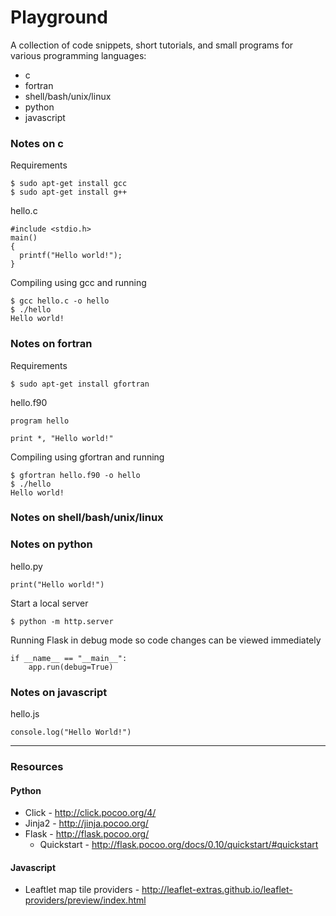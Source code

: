 # Playground

A collection of code snippets, short tutorials, and small programs for various programming languages:

* c
* fortran
* shell/bash/unix/linux
* python
* javascript

### Notes on c

Requirements
```
$ sudo apt-get install gcc
$ sudo apt-get install g++
```

hello.c
```
#include <stdio.h>
main()
{
  printf("Hello world!");
}
```

Compiling using gcc and running
```
$ gcc hello.c -o hello
$ ./hello
Hello world!
```

### Notes on fortran

Requirements
```
$ sudo apt-get install gfortran
```

hello.f90
```
program hello

print *, "Hello world!"
```

Compiling using gfortran and running
```
$ gfortran hello.f90 -o hello
$ ./hello
Hello world!
```

### Notes on shell/bash/unix/linux

### Notes on python

hello.py
```
print("Hello world!")
```

Start a local server
```
$ python -m http.server
```

Running Flask in debug mode so code changes can be viewed immediately
```
if __name__ == "__main__":
    app.run(debug=True)
```

### Notes on javascript

hello.js
```
console.log("Hello World!")
```

---
### Resources

#### Python
* Click - http://click.pocoo.org/4/
* Jinja2 - http://jinja.pocoo.org/
* Flask - http://flask.pocoo.org/
    * Quickstart - http://flask.pocoo.org/docs/0.10/quickstart/#quickstart

#### Javascript
* Leaftlet map tile providers - http://leaflet-extras.github.io/leaflet-providers/preview/index.html
